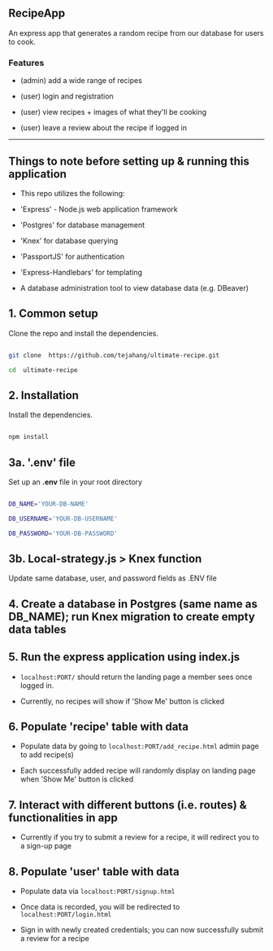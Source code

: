 ## RecipeApp

An express app that generates a random recipe from our database for users to cook.

### Features

- (admin) add a wide range of recipes

- (user) login and registration

- (user) view recipes + images of what they'll be cooking

- (user) leave a review about the recipe if logged in

---

## Things to note before setting up & running this application

- This repo utilizes the following:

- 'Express' - Node.js web application framework

- 'Postgres' for database management

- 'Knex' for database querying

- 'PassportJS' for authentication

- 'Express-Handlebars' for templating

- A database administration tool to view database data (e.g. DBeaver)

## 1. Common setup

Clone the repo and install the dependencies.

```bash

git clone  https://github.com/tejahang/ultimate-recipe.git

cd  ultimate-recipe

```

## 2. Installation

Install the dependencies.

```bash

npm install

```

## 3a. '.env' file

Set up an **.env** file in your root directory

```bash

DB_NAME='YOUR-DB-NAME'

DB_USERNAME='YOUR-DB-USERNAME'

DB_PASSWORD='YOUR-DB-PASSWORD'

```

## 3b. Local-strategy.js > Knex function

Update same database, user, and password fields as .ENV file

## 4. Create a database in Postgres (same name as DB_NAME); run Knex migration to create empty data tables

## 5. Run the express application using index.js

- `localhost:PORT/` should return the landing page a member sees once logged in.

- Currently, no recipes will show if 'Show Me' button is clicked

## 6. Populate 'recipe' table with data

- Populate data by going to `localhost:PORT/add_recipe.html` admin page to add recipe(s)

- Each successfully added recipe will randomly display on landing page when 'Show Me' button is clicked

## 7. Interact with different buttons (i.e. routes) & functionalities in app

- Currently if you try to submit a review for a recipe, it will redirect you to a sign-up page

## 8. Populate 'user' table with data

- Populate data via `localhost:PORT/signup.html`

- Once data is recorded, you will be redirected to `localhost:PORT/login.html`

- Sign in with newly created credentials; you can now successfully submit a review for a recipe
